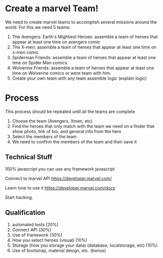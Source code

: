 # Create a marvel Team!
We need to create marvel teams to accomplish several missions around the world.
For this we need 5 teams:
 

 1. The Avengers: Earth's Mightiest Heroes: assemble a team of heroes that appear at least one time on avengers comic
 2. The X-men: assemble a team of heroes that appear at least  one time on x-men comic
 3. Spiderman Friends: assemble a team of heroes that appear at least  one time on Spider Man comics
 4. Wolverine Friends: assemble a team of heroes that appear at least  one time on Wolverine comics or were team with him.
 5. Create your own team with any team assemble logic (explain logic)

 


# Process
This process should be repeated until all the teams are complete

 1. Choose the team (Avengers, Xmen, etc)
 2. Find the heroes that only match with the team we need on a finder that show photo, link of bio, and general info from the hero 
 3. Select the members of the team
 4. We need to confirm the members of the team and then save it




## Technical Stuff
100% javascript
you can use any framework javascript

Connect to marvel API 
https://developer.marvel.com/

Learn how to use it
https://developer.marvel.com/docs

Start hacking.
## Qualification

1. automated tests (20%)
2. Connect API (30%)
3. Use of framework (30%)
4. How you select heroes (visual) (10%)
5. Storage (how you storage your data) (database, localstorage, etc) (10%)
6. Use of bootstrap, material design, etc. (bonus)
